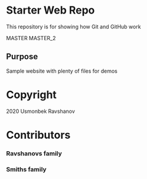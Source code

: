 # Starter Web Repo

This repository is for showing how Git and GitHub work

MASTER
MASTER_2
## Purpose

Sample website with plenty of files for demos

# Copyright

2020 Usmonbek Ravshanov

# Contributors
### Ravshanovs family
### Smiths family
